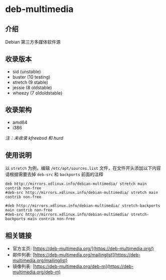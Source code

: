 # deb-multimedia

## 介绍

Debian 第三方多媒体软件源

## 收录版本

* sid (unstable)
* buster (10 testing)
* stretch (9 stable)
* jessie (8 oldstable)
* wheezy (7 oldoldstable)

## 收录架构

* amd64
* i386

*注：未收录 kfreebsd 和 hurd*

## 使用说明

以 `stretch` 为例，编辑 `/etc/apt/sources.list` 文件，在文件开头添加以下内容  
请根据需要去掉 `deb-src` 和 `backports` 前面的注释

```
deb http://mirrors.xdlinux.info/debian-multimedia/ stretch main contrib non-free
#deb-src http://mirrors.xdlinux.info/debian-multimedia/ stretch main contrib non-free

#deb http://mirrors.xdlinux.info/debian-multimedia/ stretch-backports main contrib non-free
#deb-src http://mirrors.xdlinux.info/debian-multimedia/ stretch-backports main contrib non-free
```

## 相关链接

* 官方主页: [https://deb-multimedia.org/](https://deb-multimedia.org/)
* 邮件列表: [https://deb-multimedia.org/mailinglist](https://deb-multimedia.org/mailinglist)
* 镜像列表: [https://deb-multimedia.org/deb-m](https://deb-multimedia.org/deb-m)
